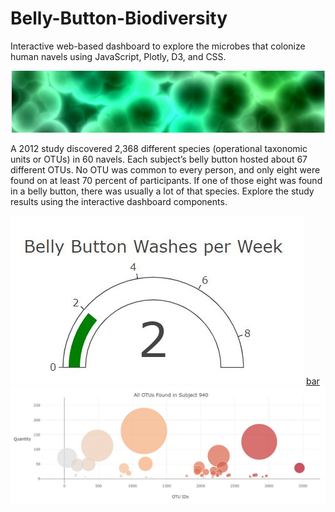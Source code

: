 # Belly-Button-Biodiversity
Interactive web-based dashboard to explore the microbes that colonize human navels using JavaScript, Plotly, D3, and CSS.

![header](https://github.com/scottinsactown/Belly-Button-Biodiversity/blob/master/images/Capturebb4.JPG)

A 2012 study discovered 2,368 different species (operational taxonomic units or OTUs) in 60 navels. Each subject’s belly button hosted about 67 different OTUs. No OTU was common to every person, and only eight were found on at least 70 percent of participants. If one of those eight was found in a belly button, there was usually a lot of that species. Explore the study results using the interactive dashboard components.

![gauge](https://github.com/scottinsactown/Belly-Button-Biodiversity/blob/master/images/Capturebb.JPG) [bar](https://github.com/scottinsactown/Belly-Button-Biodiversity/blob/master/images/Capturebb2.JPG)
![bubble](https://github.com/scottinsactown/Belly-Button-Biodiversity/blob/master/images/Capturebb3.JPG)
